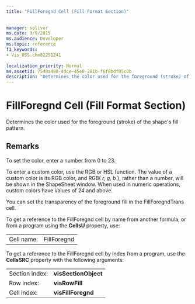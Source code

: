 ```yaml
---
title: "FillForegnd Cell (Fill Format Section)"
 
 
manager: soliver
ms.date: 3/9/2015
ms.audience: Developer
ms.topic: reference
f1_keywords:
- Vis_DSS.chm82251241
 
localization_priority: Normal
ms.assetid: 7548a480-4dce-45e0-281b-f6f8bdf05c0b
description: "Determines the color used for the foreground (stroke) of the shape's fill pattern."
---
```


# FillForegnd Cell (Fill Format Section)

Determines the color used for the foreground (stroke) of the shape's fill pattern.
  
## Remarks

To set the color, enter a number from 0 to 23.
  
To enter a custom color, use the RGB or HSL function. The value of a custom color is its RGB color, and RGB( *r, g, b*  ), rather than a number, will be shown in the ShapeSheet window. When used in numeric operations, custom colors have values of 24 and above. 
  
You can set the transparency of the foreground fill in the FillForegndTrans cell.
  
To get a reference to the FillForegnd cell by name from another formula, or from a program using the **CellsU** property, use: 
  
|||
|:-----|:-----|
|Cell name:  <br/> |FillForegnd  <br/> |
   
To get a reference to the FillForegnd cell by index from a program, use the **CellsSRC** property with the following arguments: 
  
|||
|:-----|:-----|
|Section index:  <br/> |**visSectionObject** <br/> |
|Row index:  <br/> |**visRowFill** <br/> |
|Cell index:  <br/> |**visFillForegnd** <br/> |
   

